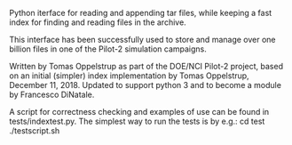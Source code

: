 Python iterface for reading and appending tar files, while keeping a
fast index for finding and reading files in the archive.

This interface has been successfully used to store and manage over one
billion files in one of the Pilot-2 simulation campaigns.

Written by Tomas Oppelstrup as part of the DOE/NCI Pilot-2 project,
based on an initial (simpler) index implementation by Tomas
Oppelstrup, December 11, 2018. Updated to support python 3 and to
become a module by Francesco DiNatale.

A script for correctness checking and examples of use can be found in
tests/indextest.py. The simplest way to run the tests is by e.g.:
   cd test
   ./testscript.sh
